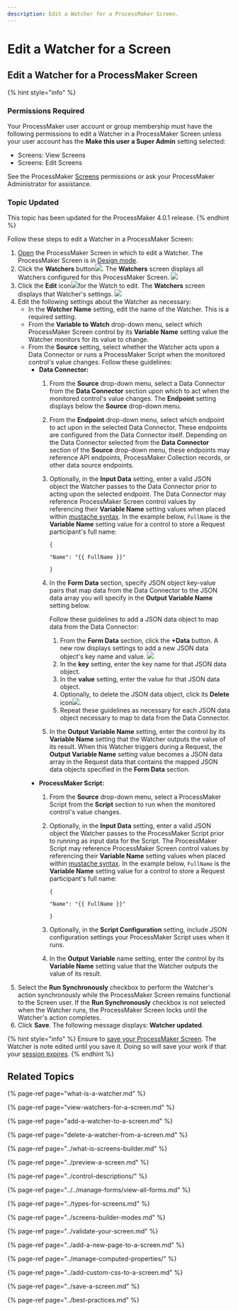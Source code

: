 ```yaml
---
description: Edit a Watcher for a ProcessMaker Screen.
---
```


# Edit a Watcher for a Screen

## Edit a Watcher for a ProcessMaker Screen

{% hint style="info" %}
### Permissions Required

Your ProcessMaker user account or group membership must have the following permissions to edit a Watcher in a ProcessMaker Screen unless your user account has the **Make this user a Super Admin** setting selected:

* Screens: View Screens
* Screens: Edit Screens

See the ProcessMaker [Screens](../../../../processmaker-administration/permission-descriptions-for-users-and-groups.md#screens) permissions or ask your ProcessMaker Administrator for assistance.

### Topic Updated

This topic has been updated for the ProcessMaker 4.0.1 release.
{% endhint %}

Follow these steps to edit a Watcher in a ProcessMaker Screen:

1. [Open](../../manage-forms/view-all-forms.md) the ProcessMaker Screen in which to edit a Watcher. The ProcessMaker Screen is in [Design mode](../screens-builder-modes.md#editor-mode).
2. Click the **Watchers** button![](../../../../.gitbook/assets/watchers-button-screens-builder-processes.png). The **Watchers** screen displays all Watchers configured for this ProcessMaker Screen. ![](../../../../.gitbook/assets/watchers-screen-screens-builder-processes.png)
3. Click the **Edit** icon![](../../../../.gitbook/assets/edit-icon.png)for the Watch to edit. The **Watchers** screen displays that Watcher's settings. ![](../../../../.gitbook/assets/watchers-configuration-screens-builder-processes.png) 
4. Edit the following settings about the Watcher as necessary:
   * In the **Watcher Name** setting, edit the name of the Watcher. This is a required setting.
   * From the **Variable to Watch** drop-down menu, select which ProcessMaker Screen control by its **Variable Name** setting value the Watcher monitors for its value to change.
   * From the **Source** setting, select whether the Watcher acts upon a Data Connector or runs a ProcessMaker Script when the monitored control's value changes. Follow these guidelines:
     * **Data Connector:**
       1. From the **Source** drop-down menu, select a Data Connector from the **Data Connector** section upon which to act when the monitored control's value changes. The **Endpoint** setting displays below the **Source** drop-down menu.
       2. From the **Endpoint** drop-down menu, select which endpoint to act upon in the selected Data Connector. These endpoints are configured from the Data Connector itself. Depending on the Data Connector selected from the **Data Connector** section of the **Source** drop-down menu, these endpoints may reference API endpoints, ProcessMaker Collection records, or other data source endpoints.
       3. Optionally, in the **Input Data** setting, enter a valid JSON object the Watcher passes to the Data Connector prior to acting upon the selected endpoint. The Data Connector may reference ProcessMaker Screen control values by referencing their **Variable Name** setting values when placed within [mustache syntax](https://mustache.github.io/mustache.5.html). In the example below, `FullName` is the **Variable Name** setting value for a control to store a Request participant's full name:

          `{`

            `"Name": "{{ FullName }}"`

          `}`

       4. In the **Form Data** section, specify JSON object key-value pairs that map data from the Data Connector to the JSON data array you will specify in the **Output Variable Name** setting below.

          Follow these guidelines to add a JSON data object to map data from the Data Connector:

          1. From the **Form Data** section, click the **+Data** button. A new row displays settings to add a new JSON data object's key name and value. ![](../../../../.gitbook/assets/key-value-form-data-watcher-configuration-screens-builder-processes.png) 
          2. In the **key** setting, enter the key name for that JSON data object.
          3. In the **value** setting, enter the value for that JSON data object.
          4. Optionally, to delete the JSON data object, click its **Delete** icon![](../../../../.gitbook/assets/delete-record-record-list-control-screens-builder-processes.png).
          5. Repeat these guidelines as necessary for each JSON data object necessary to map to data from the Data Connector.

       5. In the **Output Variable Name** setting, enter the control by its **Variable Name** setting that the Watcher outputs the value of its result. When this Watcher triggers during a Request, the **Output Variable Name** setting value becomes a JSON data array in the Request data that contains the mapped JSON data objects specified in the **Form Data** section.
     * **ProcessMaker Script:**
       1. From the **Source** drop-down menu, select a ProcessMaker Script from the **Script** section to run when the monitored control's value changes.
       2. Optionally, in the **Input Data** setting, enter a valid JSON object the Watcher passes to the ProcessMaker Script prior to running as input data for the Script. The ProcessMaker Script may reference ProcessMaker Screen control values by referencing their **Variable Name** setting values when placed within [mustache syntax](https://mustache.github.io/mustache.5.html). In the example below, `FullName` is the **Variable Name** setting value for a control to store a Request participant's full name:

          `{`

            `"Name": "{{ FullName }}"`

          `}`

       3. Optionally, in the **Script Configuration** setting, include JSON configuration settings your ProcessMaker Script uses when it runs.
       4. In the **Output Variable** name setting, enter the control by its **Variable Name** setting value that the Watcher outputs the value of its result.
5. Select the **Run Synchronously** checkbox to perform the Watcher's action synchronously while the ProcessMaker Screen remains functional to the Screen user. If the **Run Synchronously** checkbox is not selected when the Watcher runs, the ProcessMaker Screen locks until the Watcher's action completes.
6. Click **Save**. The following message displays: **Watcher updated**.

{% hint style="info" %}
Ensure to [save your ProcessMaker Screen](../save-a-screen.md#save-a-processmaker-screen). The Watcher is note edited until you save it. Doing so will save your work if that your [session expires](../../../../using-processmaker/session-timeout-warning.md#session-timeout-warning).
{% endhint %}

## Related Topics

{% page-ref page="what-is-a-watcher.md" %}

{% page-ref page="view-watchers-for-a-screen.md" %}

{% page-ref page="add-a-watcher-to-a-screen.md" %}

{% page-ref page="delete-a-watcher-from-a-screen.md" %}

{% page-ref page="../what-is-screens-builder.md" %}

{% page-ref page="../preview-a-screen.md" %}

{% page-ref page="../control-descriptions/" %}

{% page-ref page="../../manage-forms/view-all-forms.md" %}

{% page-ref page="../types-for-screens.md" %}

{% page-ref page="../screens-builder-modes.md" %}

{% page-ref page="../validate-your-screen.md" %}

{% page-ref page="../add-a-new-page-to-a-screen.md" %}

{% page-ref page="../manage-computed-properties/" %}

{% page-ref page="../add-custom-css-to-a-screen.md" %}

{% page-ref page="../save-a-screen.md" %}

{% page-ref page="../best-practices.md" %}

